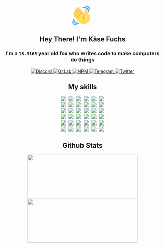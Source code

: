 <div><p align=center><img src=./resources/images/wave.gif width=64px height=64px></p><h2 align=center>Hey There! I'm Käse Fuchs</h2><h3 align=center>I'm a <code>18.3165</code> year old fox who writes code to make computers do things</h3><p align=center><a href=https://discord.com/users/507526681125322772><img alt=Discord src="https://img.shields.io/badge/Discord-5865F2?logo=discord&logoColor=white&style=flat-square#5b223f043c3e64c88ecb44f83743a2da"> </a><a href=https://gitlab.com/kasefuchs><img alt=GitLab src="https://img.shields.io/badge/GitLab-330F63?logo=gitlab&logoColor=white&style=flat-square#5b223f043c3e64c88ecb44f83743a2da"> </a><a href=https://npmjs.com/~kasefuchs><img alt=NPM src="https://img.shields.io/badge/NPM-CB3837?logo=npm&logoColor=white&style=flat-square#5b223f043c3e64c88ecb44f83743a2da"> </a><a href=https://t.me/kasefuchs><img alt=Telegram src="https://img.shields.io/badge/Telegram-2CA5E0?logo=telegram&logoColor=white&style=flat-square#5b223f043c3e64c88ecb44f83743a2da"> </a><a href=https://twitter.com/kasefuchs><img alt=Twitter src="https://img.shields.io/badge/Twitter-1DA1F2?logo=twitter&logoColor=white&style=flat-square#5b223f043c3e64c88ecb44f83743a2da"></a></p><h2 align=center>My skills</h2><p align=center><a href=https://aws.amazon.com/ ><picture><source srcset="https://skillicons.dev/icons?i=aws&theme=dark#5b223f043c3e64c88ecb44f83743a2da" media="(prefers-color-scheme: dark)"><source srcset="https://skillicons.dev/icons?i=aws&theme=light#5b223f043c3e64c88ecb44f83743a2da" media="(prefers-color-scheme: light), (prefers-color-scheme: no-preference)"><img src="https://skillicons.dev/icons?i=aws&theme=light#5b223f043c3e64c88ecb44f83743a2da"></picture></a>&nbsp;&nbsp;<a href=https://en.wikipedia.org/wiki/Bash_(Unix_shell)><picture><source srcset="https://skillicons.dev/icons?i=bash&theme=dark#5b223f043c3e64c88ecb44f83743a2da" media="(prefers-color-scheme: dark)"><source srcset="https://skillicons.dev/icons?i=bash&theme=light#5b223f043c3e64c88ecb44f83743a2da" media="(prefers-color-scheme: light), (prefers-color-scheme: no-preference)"><img src="https://skillicons.dev/icons?i=bash&theme=light#5b223f043c3e64c88ecb44f83743a2da"></picture></a>&nbsp;&nbsp;<a href=https://discord.com/developers/docs><picture><source srcset="https://skillicons.dev/icons?i=bots&theme=dark#5b223f043c3e64c88ecb44f83743a2da" media="(prefers-color-scheme: dark)"><source srcset="https://skillicons.dev/icons?i=bots&theme=light#5b223f043c3e64c88ecb44f83743a2da" media="(prefers-color-scheme: light), (prefers-color-scheme: no-preference)"><img src="https://skillicons.dev/icons?i=bots&theme=light#5b223f043c3e64c88ecb44f83743a2da"></picture></a>&nbsp;&nbsp;<a href=https://www.cloudflare.com/ ><picture><source srcset="https://skillicons.dev/icons?i=cloudflare&theme=dark#5b223f043c3e64c88ecb44f83743a2da" media="(prefers-color-scheme: dark)"><source srcset="https://skillicons.dev/icons?i=cloudflare&theme=light#5b223f043c3e64c88ecb44f83743a2da" media="(prefers-color-scheme: light), (prefers-color-scheme: no-preference)"><img src="https://skillicons.dev/icons?i=cloudflare&theme=light#5b223f043c3e64c88ecb44f83743a2da"></picture></a>&nbsp;&nbsp;<a href=https://en.wikipedia.org/wiki/CSS><picture><source srcset="https://skillicons.dev/icons?i=css&theme=dark#5b223f043c3e64c88ecb44f83743a2da" media="(prefers-color-scheme: dark)"><source srcset="https://skillicons.dev/icons?i=css&theme=light#5b223f043c3e64c88ecb44f83743a2da" media="(prefers-color-scheme: light), (prefers-color-scheme: no-preference)"><img src="https://skillicons.dev/icons?i=css&theme=light#5b223f043c3e64c88ecb44f83743a2da"></picture></a>&nbsp;&nbsp;<a href=https://www.docker.com/ ><picture><source srcset="https://skillicons.dev/icons?i=docker&theme=dark#5b223f043c3e64c88ecb44f83743a2da" media="(prefers-color-scheme: dark)"><source srcset="https://skillicons.dev/icons?i=docker&theme=light#5b223f043c3e64c88ecb44f83743a2da" media="(prefers-color-scheme: light), (prefers-color-scheme: no-preference)"><img src="https://skillicons.dev/icons?i=docker&theme=light#5b223f043c3e64c88ecb44f83743a2da"></picture></a><br><a href=https://www.electronjs.org/ ><picture><source srcset="https://skillicons.dev/icons?i=electron&theme=dark#5b223f043c3e64c88ecb44f83743a2da" media="(prefers-color-scheme: dark)"><source srcset="https://skillicons.dev/icons?i=electron&theme=light#5b223f043c3e64c88ecb44f83743a2da" media="(prefers-color-scheme: light), (prefers-color-scheme: no-preference)"><img src="https://skillicons.dev/icons?i=electron&theme=light#5b223f043c3e64c88ecb44f83743a2da"></picture></a>&nbsp;&nbsp;<a href=https://expressjs.com/ ><picture><source srcset="https://skillicons.dev/icons?i=express&theme=dark#5b223f043c3e64c88ecb44f83743a2da" media="(prefers-color-scheme: dark)"><source srcset="https://skillicons.dev/icons?i=express&theme=light#5b223f043c3e64c88ecb44f83743a2da" media="(prefers-color-scheme: light), (prefers-color-scheme: no-preference)"><img src="https://skillicons.dev/icons?i=express&theme=light#5b223f043c3e64c88ecb44f83743a2da"></picture></a>&nbsp;&nbsp;<a href=https://www.figma.com/ ><picture><source srcset="https://skillicons.dev/icons?i=figma&theme=dark#5b223f043c3e64c88ecb44f83743a2da" media="(prefers-color-scheme: dark)"><source srcset="https://skillicons.dev/icons?i=figma&theme=light#5b223f043c3e64c88ecb44f83743a2da" media="(prefers-color-scheme: light), (prefers-color-scheme: no-preference)"><img src="https://skillicons.dev/icons?i=figma&theme=light#5b223f043c3e64c88ecb44f83743a2da"></picture></a>&nbsp;&nbsp;<a href=https://firebase.google.com/ ><picture><source srcset="https://skillicons.dev/icons?i=firebase&theme=dark#5b223f043c3e64c88ecb44f83743a2da" media="(prefers-color-scheme: dark)"><source srcset="https://skillicons.dev/icons?i=firebase&theme=light#5b223f043c3e64c88ecb44f83743a2da" media="(prefers-color-scheme: light), (prefers-color-scheme: no-preference)"><img src="https://skillicons.dev/icons?i=firebase&theme=light#5b223f043c3e64c88ecb44f83743a2da"></picture></a>&nbsp;&nbsp;<a href=https://flask.palletsprojects.com/ ><picture><source srcset="https://skillicons.dev/icons?i=flask&theme=dark#5b223f043c3e64c88ecb44f83743a2da" media="(prefers-color-scheme: dark)"><source srcset="https://skillicons.dev/icons?i=flask&theme=light#5b223f043c3e64c88ecb44f83743a2da" media="(prefers-color-scheme: light), (prefers-color-scheme: no-preference)"><img src="https://skillicons.dev/icons?i=flask&theme=light#5b223f043c3e64c88ecb44f83743a2da"></picture></a>&nbsp;&nbsp;<a href=https://cloud.google.com/ ><picture><source srcset="https://skillicons.dev/icons?i=gcp&theme=dark#5b223f043c3e64c88ecb44f83743a2da" media="(prefers-color-scheme: dark)"><source srcset="https://skillicons.dev/icons?i=gcp&theme=light#5b223f043c3e64c88ecb44f83743a2da" media="(prefers-color-scheme: light), (prefers-color-scheme: no-preference)"><img src="https://skillicons.dev/icons?i=gcp&theme=light#5b223f043c3e64c88ecb44f83743a2da"></picture></a><br><a href=https://git-scm.com/ ><picture><source srcset="https://skillicons.dev/icons?i=git&theme=dark#5b223f043c3e64c88ecb44f83743a2da" media="(prefers-color-scheme: dark)"><source srcset="https://skillicons.dev/icons?i=git&theme=light#5b223f043c3e64c88ecb44f83743a2da" media="(prefers-color-scheme: light), (prefers-color-scheme: no-preference)"><img src="https://skillicons.dev/icons?i=git&theme=light#5b223f043c3e64c88ecb44f83743a2da"></picture></a>&nbsp;&nbsp;<a href=https://github.com/ ><picture><source srcset="https://skillicons.dev/icons?i=github&theme=dark#5b223f043c3e64c88ecb44f83743a2da" media="(prefers-color-scheme: dark)"><source srcset="https://skillicons.dev/icons?i=github&theme=light#5b223f043c3e64c88ecb44f83743a2da" media="(prefers-color-scheme: light), (prefers-color-scheme: no-preference)"><img src="https://skillicons.dev/icons?i=github&theme=light#5b223f043c3e64c88ecb44f83743a2da"></picture></a>&nbsp;&nbsp;<a href=https://gitlab.com/ ><picture><source srcset="https://skillicons.dev/icons?i=gitlab&theme=dark#5b223f043c3e64c88ecb44f83743a2da" media="(prefers-color-scheme: dark)"><source srcset="https://skillicons.dev/icons?i=gitlab&theme=light#5b223f043c3e64c88ecb44f83743a2da" media="(prefers-color-scheme: light), (prefers-color-scheme: no-preference)"><img src="https://skillicons.dev/icons?i=gitlab&theme=light#5b223f043c3e64c88ecb44f83743a2da"></picture></a>&nbsp;&nbsp;<a href=https://www.heroku.com/ ><picture><source srcset="https://skillicons.dev/icons?i=heroku&theme=dark#5b223f043c3e64c88ecb44f83743a2da" media="(prefers-color-scheme: dark)"><source srcset="https://skillicons.dev/icons?i=heroku&theme=light#5b223f043c3e64c88ecb44f83743a2da" media="(prefers-color-scheme: light), (prefers-color-scheme: no-preference)"><img src="https://skillicons.dev/icons?i=heroku&theme=light#5b223f043c3e64c88ecb44f83743a2da"></picture></a>&nbsp;&nbsp;<a href=https://en.wikipedia.org/wiki/HTML><picture><source srcset="https://skillicons.dev/icons?i=html&theme=dark#5b223f043c3e64c88ecb44f83743a2da" media="(prefers-color-scheme: dark)"><source srcset="https://skillicons.dev/icons?i=html&theme=light#5b223f043c3e64c88ecb44f83743a2da" media="(prefers-color-scheme: light), (prefers-color-scheme: no-preference)"><img src="https://skillicons.dev/icons?i=html&theme=light#5b223f043c3e64c88ecb44f83743a2da"></picture></a>&nbsp;&nbsp;<a href=https://en.wikipedia.org/wiki/JavaScript><picture><source srcset="https://skillicons.dev/icons?i=js&theme=dark#5b223f043c3e64c88ecb44f83743a2da" media="(prefers-color-scheme: dark)"><source srcset="https://skillicons.dev/icons?i=js&theme=light#5b223f043c3e64c88ecb44f83743a2da" media="(prefers-color-scheme: light), (prefers-color-scheme: no-preference)"><img src="https://skillicons.dev/icons?i=js&theme=light#5b223f043c3e64c88ecb44f83743a2da"></picture></a><br><a href=https://en.wikipedia.org/wiki/Linux><picture><source srcset="https://skillicons.dev/icons?i=linux&theme=dark#5b223f043c3e64c88ecb44f83743a2da" media="(prefers-color-scheme: dark)"><source srcset="https://skillicons.dev/icons?i=linux&theme=light#5b223f043c3e64c88ecb44f83743a2da" media="(prefers-color-scheme: light), (prefers-color-scheme: no-preference)"><img src="https://skillicons.dev/icons?i=linux&theme=light#5b223f043c3e64c88ecb44f83743a2da"></picture></a>&nbsp;&nbsp;<a href=https://mui.com/ ><picture><source srcset="https://skillicons.dev/icons?i=materialui&theme=dark#5b223f043c3e64c88ecb44f83743a2da" media="(prefers-color-scheme: dark)"><source srcset="https://skillicons.dev/icons?i=materialui&theme=light#5b223f043c3e64c88ecb44f83743a2da" media="(prefers-color-scheme: light), (prefers-color-scheme: no-preference)"><img src="https://skillicons.dev/icons?i=materialui&theme=light#5b223f043c3e64c88ecb44f83743a2da"></picture></a>&nbsp;&nbsp;<a href=https://en.wikipedia.org/wiki/Markdown><picture><source srcset="https://skillicons.dev/icons?i=md&theme=dark#5b223f043c3e64c88ecb44f83743a2da" media="(prefers-color-scheme: dark)"><source srcset="https://skillicons.dev/icons?i=md&theme=light#5b223f043c3e64c88ecb44f83743a2da" media="(prefers-color-scheme: light), (prefers-color-scheme: no-preference)"><img src="https://skillicons.dev/icons?i=md&theme=light#5b223f043c3e64c88ecb44f83743a2da"></picture></a>&nbsp;&nbsp;<a href=https://www.mongodb.com/ ><picture><source srcset="https://skillicons.dev/icons?i=mongodb&theme=dark#5b223f043c3e64c88ecb44f83743a2da" media="(prefers-color-scheme: dark)"><source srcset="https://skillicons.dev/icons?i=mongodb&theme=light#5b223f043c3e64c88ecb44f83743a2da" media="(prefers-color-scheme: light), (prefers-color-scheme: no-preference)"><img src="https://skillicons.dev/icons?i=mongodb&theme=light#5b223f043c3e64c88ecb44f83743a2da"></picture></a>&nbsp;&nbsp;<a href=https://www.mysql.com/ ><picture><source srcset="https://skillicons.dev/icons?i=mysql&theme=dark#5b223f043c3e64c88ecb44f83743a2da" media="(prefers-color-scheme: dark)"><source srcset="https://skillicons.dev/icons?i=mysql&theme=light#5b223f043c3e64c88ecb44f83743a2da" media="(prefers-color-scheme: light), (prefers-color-scheme: no-preference)"><img src="https://skillicons.dev/icons?i=mysql&theme=light#5b223f043c3e64c88ecb44f83743a2da"></picture></a>&nbsp;&nbsp;<a href=https://nextjs.org/ ><picture><source srcset="https://skillicons.dev/icons?i=nextjs&theme=dark#5b223f043c3e64c88ecb44f83743a2da" media="(prefers-color-scheme: dark)"><source srcset="https://skillicons.dev/icons?i=nextjs&theme=light#5b223f043c3e64c88ecb44f83743a2da" media="(prefers-color-scheme: light), (prefers-color-scheme: no-preference)"><img src="https://skillicons.dev/icons?i=nextjs&theme=light#5b223f043c3e64c88ecb44f83743a2da"></picture></a><br><a href=https://nodejs.org/en/ ><picture><source srcset="https://skillicons.dev/icons?i=nodejs&theme=dark#5b223f043c3e64c88ecb44f83743a2da" media="(prefers-color-scheme: dark)"><source srcset="https://skillicons.dev/icons?i=nodejs&theme=light#5b223f043c3e64c88ecb44f83743a2da" media="(prefers-color-scheme: light), (prefers-color-scheme: no-preference)"><img src="https://skillicons.dev/icons?i=nodejs&theme=light#5b223f043c3e64c88ecb44f83743a2da"></picture></a>&nbsp;&nbsp;<a href=https://www.postgresql.org/ ><picture><source srcset="https://skillicons.dev/icons?i=postgres&theme=dark#5b223f043c3e64c88ecb44f83743a2da" media="(prefers-color-scheme: dark)"><source srcset="https://skillicons.dev/icons?i=postgres&theme=light#5b223f043c3e64c88ecb44f83743a2da" media="(prefers-color-scheme: light), (prefers-color-scheme: no-preference)"><img src="https://skillicons.dev/icons?i=postgres&theme=light#5b223f043c3e64c88ecb44f83743a2da"></picture></a>&nbsp;&nbsp;<a href=https://learn.microsoft.com/en-us/powershell/ ><picture><source srcset="https://skillicons.dev/icons?i=powershell&theme=dark#5b223f043c3e64c88ecb44f83743a2da" media="(prefers-color-scheme: dark)"><source srcset="https://skillicons.dev/icons?i=powershell&theme=light#5b223f043c3e64c88ecb44f83743a2da" media="(prefers-color-scheme: light), (prefers-color-scheme: no-preference)"><img src="https://skillicons.dev/icons?i=powershell&theme=light#5b223f043c3e64c88ecb44f83743a2da"></picture></a>&nbsp;&nbsp;<a href=https://www.python.org/ ><picture><source srcset="https://skillicons.dev/icons?i=py&theme=dark#5b223f043c3e64c88ecb44f83743a2da" media="(prefers-color-scheme: dark)"><source srcset="https://skillicons.dev/icons?i=py&theme=light#5b223f043c3e64c88ecb44f83743a2da" media="(prefers-color-scheme: light), (prefers-color-scheme: no-preference)"><img src="https://skillicons.dev/icons?i=py&theme=light#5b223f043c3e64c88ecb44f83743a2da"></picture></a>&nbsp;&nbsp;<a href=https://www.raspberrypi.org/ ><picture><source srcset="https://skillicons.dev/icons?i=raspberrypi&theme=dark#5b223f043c3e64c88ecb44f83743a2da" media="(prefers-color-scheme: dark)"><source srcset="https://skillicons.dev/icons?i=raspberrypi&theme=light#5b223f043c3e64c88ecb44f83743a2da" media="(prefers-color-scheme: light), (prefers-color-scheme: no-preference)"><img src="https://skillicons.dev/icons?i=raspberrypi&theme=light#5b223f043c3e64c88ecb44f83743a2da"></picture></a>&nbsp;&nbsp;<a href=https://reactjs.org/ ><picture><source srcset="https://skillicons.dev/icons?i=react&theme=dark#5b223f043c3e64c88ecb44f83743a2da" media="(prefers-color-scheme: dark)"><source srcset="https://skillicons.dev/icons?i=react&theme=light#5b223f043c3e64c88ecb44f83743a2da" media="(prefers-color-scheme: light), (prefers-color-scheme: no-preference)"><img src="https://skillicons.dev/icons?i=react&theme=light#5b223f043c3e64c88ecb44f83743a2da"></picture></a><br><a href=https://redux.js.org/ ><picture><source srcset="https://skillicons.dev/icons?i=redux&theme=dark#5b223f043c3e64c88ecb44f83743a2da" media="(prefers-color-scheme: dark)"><source srcset="https://skillicons.dev/icons?i=redux&theme=light#5b223f043c3e64c88ecb44f83743a2da" media="(prefers-color-scheme: light), (prefers-color-scheme: no-preference)"><img src="https://skillicons.dev/icons?i=redux&theme=light#5b223f043c3e64c88ecb44f83743a2da"></picture></a>&nbsp;&nbsp;<a href=https://en.wikipedia.org/wiki/Regular_expression><picture><source srcset="https://skillicons.dev/icons?i=regex&theme=dark#5b223f043c3e64c88ecb44f83743a2da" media="(prefers-color-scheme: dark)"><source srcset="https://skillicons.dev/icons?i=regex&theme=light#5b223f043c3e64c88ecb44f83743a2da" media="(prefers-color-scheme: light), (prefers-color-scheme: no-preference)"><img src="https://skillicons.dev/icons?i=regex&theme=light#5b223f043c3e64c88ecb44f83743a2da"></picture></a>&nbsp;&nbsp;<a href=https://en.wikipedia.org/wiki/Sass_(stylesheet_language)><picture><source srcset="https://skillicons.dev/icons?i=sass&theme=dark#5b223f043c3e64c88ecb44f83743a2da" media="(prefers-color-scheme: dark)"><source srcset="https://skillicons.dev/icons?i=sass&theme=light#5b223f043c3e64c88ecb44f83743a2da" media="(prefers-color-scheme: light), (prefers-color-scheme: no-preference)"><img src="https://skillicons.dev/icons?i=sass&theme=light#5b223f043c3e64c88ecb44f83743a2da"></picture></a>&nbsp;&nbsp;<a href=https://www.typescriptlang.org/ ><picture><source srcset="https://skillicons.dev/icons?i=ts&theme=dark#5b223f043c3e64c88ecb44f83743a2da" media="(prefers-color-scheme: dark)"><source srcset="https://skillicons.dev/icons?i=ts&theme=light#5b223f043c3e64c88ecb44f83743a2da" media="(prefers-color-scheme: light), (prefers-color-scheme: no-preference)"><img src="https://skillicons.dev/icons?i=ts&theme=light#5b223f043c3e64c88ecb44f83743a2da"></picture></a>&nbsp;&nbsp;<a href=https://unity.com/ ><picture><source srcset="https://skillicons.dev/icons?i=unity&theme=dark#5b223f043c3e64c88ecb44f83743a2da" media="(prefers-color-scheme: dark)"><source srcset="https://skillicons.dev/icons?i=unity&theme=light#5b223f043c3e64c88ecb44f83743a2da" media="(prefers-color-scheme: light), (prefers-color-scheme: no-preference)"><img src="https://skillicons.dev/icons?i=unity&theme=light#5b223f043c3e64c88ecb44f83743a2da"></picture></a>&nbsp;&nbsp;<a href=https://workers.cloudflare.com/ ><picture><source srcset="https://skillicons.dev/icons?i=workers&theme=dark#5b223f043c3e64c88ecb44f83743a2da" media="(prefers-color-scheme: dark)"><source srcset="https://skillicons.dev/icons?i=workers&theme=light#5b223f043c3e64c88ecb44f83743a2da" media="(prefers-color-scheme: light), (prefers-color-scheme: no-preference)"><img src="https://skillicons.dev/icons?i=workers&theme=light#5b223f043c3e64c88ecb44f83743a2da"></picture></a><br></p><h2 align=center>Github Stats</h2><p align=center><picture><source srcset="https://github-readme-stats-kasefuchs.vercel.app/api/?count_private=true&hide_border=true&hide_rank=true&line_height=20&hide_title=true&username=Kasefuchs&theme=dark#5b223f043c3e64c88ecb44f83743a2da" media="(prefers-color-scheme: dark)"><source srcset="https://github-readme-stats-kasefuchs.vercel.app/api/?count_private=true&hide_border=true&hide_rank=true&line_height=20&hide_title=true&username=Kasefuchs&theme=light#5b223f043c3e64c88ecb44f83743a2da" media="(prefers-color-scheme: light), (prefers-color-scheme: no-preference)"><img align=middle width=350 height=140 src="https://github-readme-stats-kasefuchs.vercel.app/api/?count_private=true&hide_border=true&hide_rank=true&line_height=20&hide_title=true&username=Kasefuchs&theme=light#5b223f043c3e64c88ecb44f83743a2da"></picture><picture><source srcset="https://github-readme-stats-kasefuchs.vercel.app/api/top-langs/?count_private=true&hide_border=true&layout=compact&username=Kasefuchs&theme=dark#5b223f043c3e64c88ecb44f83743a2da" media="(prefers-color-scheme: dark)"><source srcset="https://github-readme-stats-kasefuchs.vercel.app/api/top-langs/?count_private=true&hide_border=true&layout=compact&username=Kasefuchs&theme=light#5b223f043c3e64c88ecb44f83743a2da" media="(prefers-color-scheme: light), (prefers-color-scheme: no-preference)"><img align=middle width=350 height=140 src="https://github-readme-stats-kasefuchs.vercel.app/api/top-langs/?count_private=true&hide_border=true&layout=compact&username=Kasefuchs&theme=light#5b223f043c3e64c88ecb44f83743a2da"></picture></p><img src="https://hit.yhype.me/github/profile?user_id=64592097#5b223f043c3e64c88ecb44f83743a2da" alt=""></div>